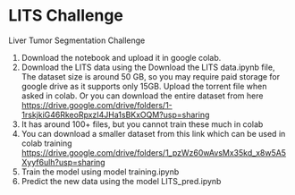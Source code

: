 # LITS Challenge
 Liver Tumor Segmentation Challenge


1. Download the notebook and upload it in google colab.
2. Download the LITS data using the Download the LITS data.ipynb file, The dataset size is around 50 GB, so you may require paid storage for google drive as it supports only 15GB. Upload the torrent file when asked in colab.
Or you can download the entire dataset from here
https://drive.google.com/drive/folders/1-1rskjkiG46RkeoRpxzI4JHa1sBKxOQM?usp=sharing
3. It has around 100+ files, but you cannot train these much in colab
4. You can download a smaller dataset from this link which can be used  in colab training
https://drive.google.com/drive/folders/1_pzWz60wAvsMx35kd_x8w5A5Xyyf6ulh?usp=sharing
5. Train the model using model training.ipynb
6. Predict the new data using the model LITS_pred.ipynb

